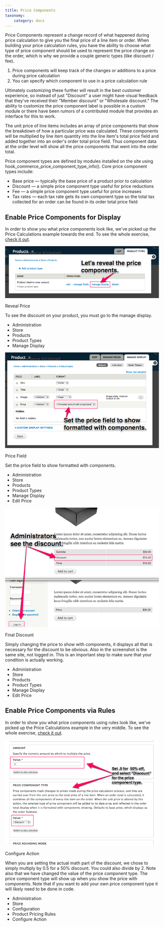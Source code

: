 ```yaml
---
title: Price Components
taxonomy:
    category: docs
---
```


<div class="docs-enhanced">
<p>Price Components represent a change record of what happened during price calculation to give you the final price of a line item or order. When building your price calculation rules, you have the ability to choose what type of price component should be used to represent the price change on the order, which is why we provide a couple generic types (like discount / fee).</p>

<ol>
    <li>Price components will keep track of the changes or additions to a price during price calculation</li>
    <li>You can specify which component to use in a price calculation rule</li>
</ol>

<p>Ultimately customizing these further will result in the best customer experience, so instead of just "Discount" a user might have visual feedback that they've received their "Member discount" or "Wholesale discount." The ability to customize the price component label is possible in a custom module or there have been rumors of a contributed module that provides an interface for this to work.</p>

<p>The unit price of line items includes an array of price components that show the breakdown of
how a particular price was calculated. These components will be multiplied by line item quantity
into the line item's total price field and added together into an order's order total price field.
Thus component data at the order level will show all the price components that went into the
order total.</p>
<p>Price component types are defined by modules installed on the site using
hook_commerce_price_component_type_info(). Core price component types include:</p>
<ul>
    <li>Base price &mdash; typically the base price of a product prior to calculation</li>
    <li>Discount &mdash; a simple price component type useful for price reductions</li>
    <li>Fee &mdash; a simple price component type useful for price increases</li>
    <li>Tax rates &mdash; each tax rate gets its own component type so the total tax collected for an
order can be found in its order total price field</li>
</ul>
<h2>Enable Price Components for Display</h2>
<p>In order to show you what price components look like, we've picked up the Price Calculations example towards the end. To see the whole exercise, <a href="Price-Calc.html">check it out</a>.</p>
<div class="screenshot screenshot-caption">
    <div class="img">
        <a href="/user/pages/02.commerce1/01.user-guide/03.Pricing/04.Price-Components/Price-Calc-step8.png">
            <img src="/user/pages/02.commerce1/01.user-guide/03.Pricing/04.Price-Components/Price-Calc-step8.png" alt="Lets reveal the price components" />
        </a>
    </div>
    <div class="caption">
        <p class="caption-title">Reveal Price</p>
        <p>To see the discount on your product, you must go to the manage display.</p>
    </div>
    <ul class="screenshot_breadcrumbs">
        <li class="first">Administration</li>
        <li>Store</li>
        <li>Products</li>
        <li>Product Types</li>
        <li class="last">Manage Display</li>
    </ul>
</div>

<div class="screenshot screenshot-caption">
    <div class="img">
        <a href="/user/pages/02.commerce1/01.user-guide/03.Pricing/04.Price-Components/Price-Calc-step9.png">
            <img src="/user/pages/02.commerce1/01.user-guide/03.Pricing/04.Price-Components/Price-Calc-step9.png" alt="Set the price field to show formatted with components." />
        </a>
    </div>
    <div class="caption">
        <p class="caption-title">Price Field</p>
        <p>Set the price field to show formatted with components.</p>
    </div>
    <ul class="screenshot_breadcrumbs">
        <li class="first">Administration</li>
        <li>Store</li>
        <li>Products</li>
        <li>Product Types</li>
        <li>Manage Display</li>
        <li class="last">Edit Price</li>
    </ul>
</div>

<div class="screenshot screenshot-caption">
    <div class="img">
        <a href="/user/pages/02.commerce1/01.user-guide/03.Pricing/04.Price-Components/Price-Calc-step10.png">
            <img src="/user/pages/02.commerce1/01.user-guide/03.Pricing/04.Price-Components/Price-Calc-step10.png" alt="Administrators see the discount" />
        </a>
    </div>
    <div class="caption">
        <p class="caption-title">Final Discount</p>
        <p>Simply changing the price to show with components, it displays all that is necessary for the discount to be obvious. Also in the screenshot is the same site, not logged in. This is an important step to make sure that your condition is actually working.</p>
    </div>
    <ul class="screenshot_breadcrumbs">
        <li class="first">Administration</li>
        <li>Store</li>
        <li>Products</li>
        <li>Product Types</li>
        <li>Manage Display</li>
        <li class="last">Edit Price</li>
    </ul>
</div>
<h2>Enable Price Components via Rules</h2>
<p>In order to show you what price components using rules look like, we've picked up the Price Calculations example in the very middle. To see the whole exercise, <a href="Price-Calc.html">check it out</a>.</p>
<div class="screenshot screenshot-caption">
    <div class="img">
        <a href="/user/pages/02.commerce1/01.user-guide/03.Pricing/04.Price-Components/Price-Calc-step6.png">
            <img src="/user/pages/02.commerce1/01.user-guide/03.Pricing/04.Price-Components/Price-Calc-step6.png" alt="Set .5 for 50% off, and select Discount for the price component type." />
        </a>
    </div>
    <div class="caption">
        <p class="caption-title">Configure Action</p>
        <p>When you are setting the actual math part of the discount, we chose to simply multiply by 0.5 for a 50% discount. You could also divide by 2. Note also that we have changed the value of the price component type. The price component type will show up when you show the price with components. Note that if you want to add your own price component type it will likely need to be done in code.</p>
    </div>
    <ul class="screenshot_breadcrumbs">
        <li class="first">Administration</li>
        <li>Store</li>
        <li>Configuration</li>
        <li>Product Pricing Rules</li>
        <li class="last">Configure Action</li>
    </ul>
</div>
</div>